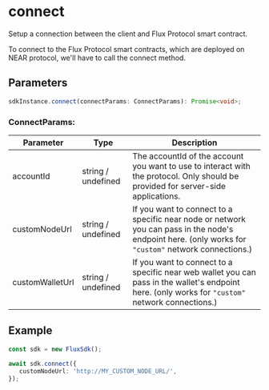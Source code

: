 # connect
Setup a connection between the client and Flux Protocol smart contract.

To connect to the Flux Protocol smart contracts, which are deployed on NEAR protocol, we'll have to call the connect method.

## Parameters
```TypeScript
sdkInstance.connect(connectParams: ConnectParams): Promise<void>;
```

### ConnectParams:

|Parameter|Type|Description|
| --- | --- | --- |
|accountId| string / undefined | The accountId of the account you want to use to interact with the protocol. Only should be provided for server-side applications. |
|customNodeUrl|string / undefined |If you want to connect to a specific near node or network you can pass in the node's endpoint here. (only works for `"custom"` network connections.) |
|customWalletUrl|string / undefined|If you want to connect to a specific near web wallet you can pass in the wallet's endpoint here. (only works for `"custom"` network connections.)|

## Example

```TypeScript
const sdk = new FluxSdk();
​
await sdk.connect({
   customNodeUrl: 'http://MY_CUSTOM_NODE_URL/',
});
```
